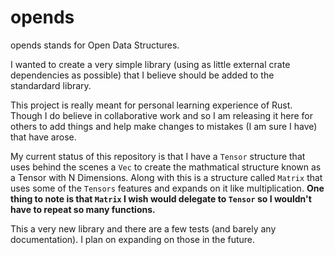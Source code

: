 # opends

opends stands for Open Data Structures.

I wanted to create a very simple library (using as little external crate dependencies as possible) that I believe should be added to the standardard library.

This project is really meant for personal learning experience of Rust. Though I do believe in collaborative work and so I am releasing it here for others to add things and help make changes to mistakes (I am sure I have) that have arose.

My current status of this repository is that I have a `Tensor` structure that uses behind the scenes a `Vec` to create the mathmatical structure known as a Tensor with N Dimensions. Along with this is a structure called `Matrix` that uses some of the `Tensors` features and expands on it like multiplication.
**One thing to note is that `Matrix` I wish would delegate to `Tensor` so I wouldn't have to repeat so many functions.**

This a very new library and there are a few tests (and barely any documentation). I plan on expanding on those in the future.
